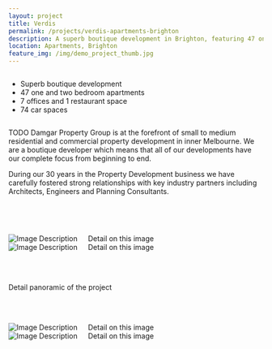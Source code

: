 ```yaml
---
layout: project
title: Verdis
permalink: /projects/verdis-apartments-brighton
description: A superb boutique development in Brighton, featuring 47 one and two bedroom apartments, 7 offices and 1 restaurant space.
location: Apartments, Brighton
feature_img: /img/demo_project_thumb.jpg
---
```


<div class="row project-detail-content">
  <div class="small-11 medium-10 medium-offset-1 columns">
    <div class="row">
      <div class="medium-5 columns">
        <div class="column">
          <ul class="project-detail-key-points">
            <li>Superb boutique development</li>
            <li>47 one and two bedroom apartments</li>
            <li>7 offices and 1 restaurant space</li>
            <li>74 car spaces</li>
          </ul>
        </div>
      </div>
      <div class="medium-5 columns float-left">
        <div class="column">
          <p>TODO Damgar Property Group is at the forefront of small to medium residential and commercial property development in inner Melbourne. We are a boutique developer which means that all of our developments have our complete focus from beginning to end.</p>
          <p>During our 30 years in the Property Development business we have carefully fostered strong relationships with key industry partners including Architects, Engineers and Planning Consultants.</p>
        </div>
      </div>
      <!-- <div class="medium-7 columns">
        <img class="thumbnail" src="{{site.url}}/img/demo_project_thumb.jpg" alt="Image Description">
        <img class="thumbnail" src="{{site.url}}/img/demo_project_thumb.jpg" alt="Image Description">
      </div> -->
    </div>
  </div>
</div>

<br><br>

<div class="row">
  <div class="medium-6 columns">
    <img class="thumbnail" src="{{site.url}}/img/demo_project_thumb.jpg" alt="Image Description">
    <caption>Detail on this image</caption>
  </div>
  <div class="medium-6 columns">
    <img class="thumbnail" src="{{site.url}}/img/demo_project_thumb.jpg" alt="Image Description">
    <caption>Detail on this image</caption>
  </div>
</div>

<br><br>

<div class="row expanded">
  <div class="project-thumb-wrapper">
    <div class="thumbnail project-thumb" style="background-image: url('{{site.url}}/img/demo_project_thumb.jpg');"></div>
  </div>
  <div class="row">
    <div class="small-12 columns">
      <caption>Detail panoramic of the project</caption>
    </div>
  </div>
</div>

<br><br>

<div class="row">
  <div class="medium-6 columns">
    <img class="thumbnail" src="{{site.url}}/img/demo_project_thumb.jpg" alt="Image Description">
    <caption>Detail on this image</caption>
  </div>
  <div class="medium-6 columns">
    <img class="thumbnail" src="{{site.url}}/img/demo_project_thumb.jpg" alt="Image Description">
    <caption>Detail on this image</caption>
  </div>
</div>
